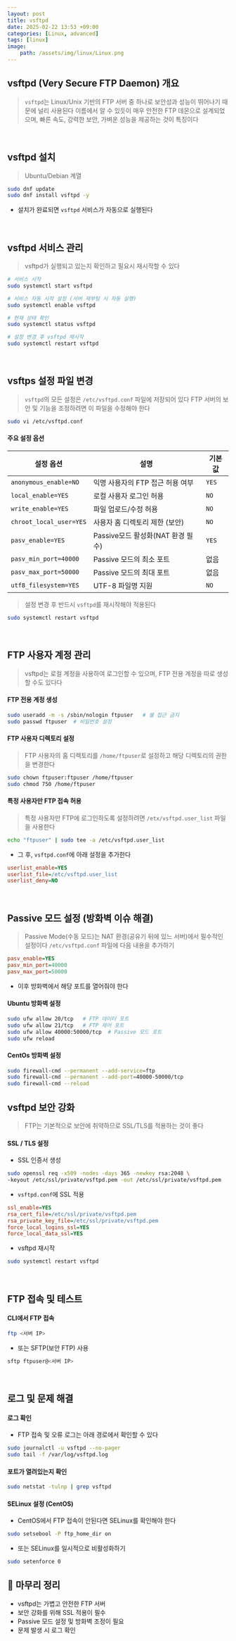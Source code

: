 ```yaml
---
layout: post
title: vsftpd 
date: 2025-02-22 13:53 +09:00
categories: [Linux, advanced]
tags: [linux]
image:
    path: /assets/img/linux/Linux.png
---
```


## vsftpd (Very Secure FTP Daemon) 개요
> `vsftpd`는 Linux/Unix 기반의 FTP 서버 중 하나로 보안성과 성능이 뛰어나기 때문에 널리 사용된다
> 이름에서 알 수 있듯이 매우 안전한 FTP 데몬으로 설계되었으며, 빠른 속도, 강력한 보안, 가벼운 성능을 제공하는 것이 특징이다

<br>

## vsftpd 설치
> Ubuntu/Debian 계열

```bash
sudo dnf update
sudo dnf install vsftpd -y
```

- 설치가 완료되면 `vsftpd` 서비스가 자동으로 실행된다

<br>

## vsftpd 서비스 관리
> vsftpd가 실행되고 있는지 확인하고 필요시 재시작할 수 있다

```bash
# 서비스 시작
sudo systemctl start vsftpd

# 서비스 자동 시작 설정 (서버 재부팅 시 자동 실행)
sudo systemctl enable vsftpd

# 현재 상태 확인
sudo systemctl status vsftpd

# 설정 변경 후 vsftpd 재시작
sudo systemctl restart vsftpd
```

<br>

## vsftps 설정 파일 변경
> `vsftpd`의 모든 설정은 `/etc/vsftpd.conf` 파일에 저장되어 있다
> FTP 서버의 보안 및 기능을 조정하려면 이 파일을 수정해야 한다

```bash
sudo vi /etc/vsftpd.conf
```

#### 주요 설정 옵션

| 설정 옵션 | 설명 | 기본값 |
|---|---|---|
| `anonymous_enable=NO` | 익명 사용자의 FTP 접근 허용 여부 | `YES` |
| `local_enable=YES` | 로컬 사용자 로그인 허용 | `NO`|
| `write_enable=YES` | 파일 업로드/수정 허용 | `NO` |
| `chroot_local_user=YES` | 사용자 홈 디렉토리 제한 (보안) | `NO` |
| `pasv_enable=YES` | Passive모드 활성화(NAT 환경 필수) | `YES` |
| `pasv_min_port=40000` | Passive 모드의 최소 포트 | 없음 |
| `pasv_max_port=50000` | 	Passive 모드의 최대 포트 | 없음 |
| `utf8_filesystem=YES` | UTF-8 파일명 지원 | `NO` |

> 설정 변경 후 반드시 `vsftpd`를 재시작해야 적용된다

```bash
sudo systemctl restart vsftpd
```

<br>

## FTP 사용자 계정 관리
> vsftpd는 로컬 계정을 사용하여 로그인할 수 있으며, FTP 전용 계정을 따로 생성할 수도 있다다

#### FTP 전용 계정 생성

```bash
sudo useradd -m -s /sbin/nologin ftpuser   # 쉘 접근 금지
sudo passwd ftpuser  # 비밀번호 설정
```


#### FTP 사용자 디렉토리 설정
> FTP 사용자의 홈 디렉토리를 `/home/ftpuser`로 설정하고 해당 디렉토리의 권한을 변경한다

```bash
sudo chown ftpuser:ftpuser /home/ftpuser
sudo chmod 750 /home/ftpuser
```

#### 특정 사용자만 FTP 접속 허용
> 특정 사용자만 FTP에 로그인하도록 설정하려면 `/etx/vsftpd.user_list` 파일을 사용한다

```bash
echo "ftpuser" | sudo tee -a /etc/vsftpd.user_list
```

- 그 후, `vsftpd.conf`에 아래 설정을 추가한다

```ini
userlist_enable=YES
userlist_file=/etc/vsftpd.user_list
userlist_deny=NO
```

<br>

## Passive 모드 설정 (방화벽 이슈 해결)
> Passive Mode(수동 모드)는 NAT 환경(공유기 뒤에 있느 서버)에서 필수적인 설정이다
> `/etc/vsftpd.conf` 파일에 다음 내용을 추가하기

```ini
pasv_enable=YES
pasv_min_port=40000
pasv_max_port=50000
```

- 이후 방화벽에서 해당 포트를 열어줘야 한다

#### Ubuntu 방화벽 설정

```bash
sudo ufw allow 20/tcp   # FTP 데이터 포트
sudo ufw allow 21/tcp   # FTP 제어 포트
sudo ufw allow 40000:50000/tcp  # Passive 모드 포트
sudo ufw reload
```

#### CentOs 방화벽 설정

```bash
sudo firewall-cmd --permanent --add-service=ftp
sudo firewall-cmd --permanent --add-port=40000-50000/tcp
sudo firewall-cmd --reload
```

## vsftpd 보안 강화
> FTP는 기본적으로 보안에 취약하므로 SSL/TLS를 적용하는 것이 좋다

#### SSL / TLS 설정
- SSL 인증서 생성

```bash
sudo openssl req -x509 -nodes -days 365 -newkey rsa:2048 \
-keyout /etc/ssl/private/vsftpd.pem -out /etc/ssl/private/vsftpd.pem
```

- `vsftpd.conf`에 SSL 적용

```ini
ssl_enable=YES
rsa_cert_file=/etc/ssl/private/vsftpd.pem
rsa_private_key_file=/etc/ssl/private/vsftpd.pem
force_local_logins_ssl=YES
force_local_data_ssl=YES
```

- vsftpd 재시작

```bash
sudo systemctl restart vsftpd
```


<br>

## FTP 접속 및 테스트

#### CLI에서 FTP 접속

```bash
ftp <서버 IP>
```

- 또는 SFTP(보안 FTP) 사용

```bash
sftp ftpuser@<서버 IP>
```

<br>

## 로그 및 문제 해결

#### 로그 확인
- FTP 접속 및 오류 로그는 아래 경로에서 확인할 수 있다

```bash
sudo journalctl -u vsftpd --no-pager
sudo tail -f /var/log/vsftpd.log
```

#### 포트가 열려있는지 확인

```bash
sudo netstat -tulnp | grep vsftpd
```

#### SELinux 설정 (CentOS)
- CentOS에서 FTP 접속이 안된다면 SELinux를 확인해야 한다

```bash
sudo setsebool -P ftp_home_dir on
```

- 또는 SELinux를 일시적으로 비활성화하기

```bash
sudo setenforce 0
```


## 🎯 마무리 정리
- vsftpd는 가볍고 안전한 FTP 서버
- 보안 강화를 위해 SSL 적용이 필수
- Passive 모드 설정 및 방화벽 조정이 필요
- 문제 발생 시 로그 확인




